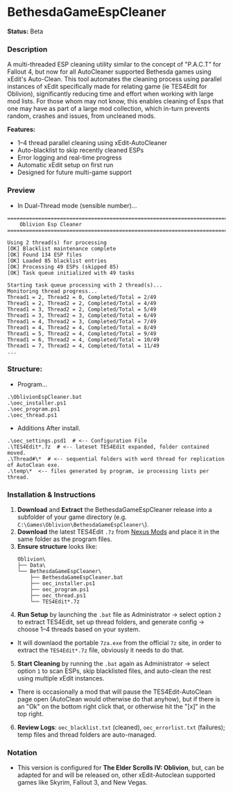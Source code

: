 # BethesdaGameEspCleaner
**Status:** Beta

### Description
A multi-threaded ESP cleaning utility similar to the concept of "P.A.C.T" for Fallout 4, but now for all AutoCleaner supported Bethesda games using xEdit's Auto-Clean. This tool automates the cleaning process using parallel instances of xEdit specifically made for relating game (ie TES4Edit for Oblivion), significantly reducing time and effort when working with large mod lists. For those whom may not know, this enables cleaning of Esps that one may have as part of a large mod collection, which in-turn prevents random, crashes and issues, from uncleaned mods. 

**Features:**
* 1–4 thread parallel cleaning using xEdit-AutoCleaner
* Auto-blacklist to skip recently cleaned ESPs
* Error logging and real-time progress
* Automatic xEdit setup on first run
* Designed for future multi-game support

### Preview
- In Dual-Thread mode (sensible number)...
```
===============================================================================
    Oblivion Esp Cleaner
===============================================================================

Using 2 thread(s) for processing
[OK] Blacklist maintenance complete
[OK] Found 134 ESP files
[OK] Loaded 85 blacklist entries
[OK] Processing 49 ESPs (skipped 85)
[OK] Task queue initialized with 49 tasks

Starting task queue processing with 2 thread(s)...
Monitoring thread progress...
Thread1 = 2, Thread2 = 0, Completed/Total = 2/49
Thread1 = 2, Thread2 = 2, Completed/Total = 4/49
Thread1 = 3, Thread2 = 2, Completed/Total = 5/49
Thread1 = 3, Thread2 = 3, Completed/Total = 6/49
Thread1 = 4, Thread2 = 3, Completed/Total = 7/49
Thread1 = 4, Thread2 = 4, Completed/Total = 8/49
Thread1 = 5, Thread2 = 4, Completed/Total = 9/49
Thread1 = 6, Thread2 = 4, Completed/Total = 10/49
Thread1 = 7, Thread2 = 4, Completed/Total = 11/49
...
```

### Structure:
- Program...
```
.\OblivionEspCleaner.bat
.\oec_installer.ps1
.\oec_program.ps1
.\oec_thread.ps1
```
- Additions After install.
```
.\oec_settings.psd1  # <-- Configuration File
.\TES4Edit*.7z  # <-- lateset TES4Edit expanded, folder contained moved.
.\Thread#\*  # <-- sequential folders with word thread for replication of AutoClean exe.
.\temp\*  <-- files generated by program, ie processing lists per thread.
```

### Installation & Instructions
1. **Download** and **Extract** the BethesdaGameEspCleaner release into a subfolder of your game directory (e.g. `C:\Games\Oblivion\BethesdaGameEspCleaner\`).
2. **Download** the latest TES4Edit `.7z` from [Nexus Mods](https://www.nexusmods.com/oblivion/mods/11536) and place it in the same folder as the program files.
3. **Ensure structure** looks like:
   ```
   Oblivion\
   ├── Data\
   └── BethesdaGameEspCleaner\
       ├── BethesdaGameEspCleaner.bat
       ├── oec_installer.ps1
       ├── oec_program.ps1
       ├── oec_thread.ps1
       └── TES4Edit*.7z
   ```
4. **Run Setup** by launching the `.bat` file as Administrator → select option `2` to extract TES4Edit, set up thread folders, and generate config → choose 1–4 threads based on your system.
- It will downlaod the portable `7za.exe` from the official `7z` site, in order to extract the `TES4Edit*.7z` file, obviously it needs to do that.
5. **Start Cleaning** by running the `.bat` again as Administrator → select option `1` to scan ESPs, skip blacklisted files, and auto-clean the rest using multiple xEdit instances.
- There is occasionally a mod that will pause the TES4Edit-AutoClean page open (AutoClean would otherwise do that anyhow), but if there is an "Ok" on the bottom right click that, or otherwise hit the "[x]" in the top right. 
6. **Review Logs**: `oec_blacklist.txt` (cleaned), `oec_errorlist.txt` (failures); temp files and thread folders are auto-managed.

### Notation
- This version is configured for **The Elder Scrolls IV: Oblivion**, but, can be adapted for and will be released on, other xEdit-Autoclean supported games like Skyrim, Fallout 3, and New Vegas.
